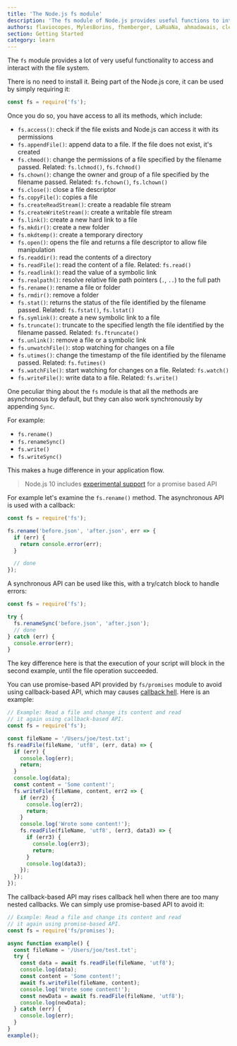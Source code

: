 ```yaml
---
title: 'The Node.js fs module'
description: 'The fs module of Node.js provides useful functions to interact with the file system'
authors: flaviocopes, MylesBorins, fhemberger, LaRuaNa, ahmadawais, clean99
section: Getting Started
category: learn
---
```


The `fs` module provides a lot of very useful functionality to access and interact with the file system.

There is no need to install it. Being part of the Node.js core, it can be used by simply requiring it:

```js
const fs = require('fs');
```

Once you do so, you have access to all its methods, which include:

* `fs.access()`: check if the file exists and Node.js can access it with its permissions
* `fs.appendFile()`: append data to a file. If the file does not exist, it's created
* `fs.chmod()`: change the permissions of a file specified by the filename passed. Related: `fs.lchmod()`, `fs.fchmod()`
* `fs.chown()`: change the owner and group of a file specified by the filename passed. Related: `fs.fchown()`, `fs.lchown()`
* `fs.close()`: close a file descriptor
* `fs.copyFile()`: copies a file
* `fs.createReadStream()`: create a readable file stream
* `fs.createWriteStream()`: create a writable file stream
* `fs.link()`: create a new hard link to a file
* `fs.mkdir()`: create a new folder
* `fs.mkdtemp()`: create a temporary directory
* `fs.open()`: opens the file and returns a file descriptor to allow file manipulation
* `fs.readdir()`: read the contents of a directory
* `fs.readFile()`: read the content of a file. Related: `fs.read()`
* `fs.readlink()`: read the value of a symbolic link
* `fs.realpath()`: resolve relative file path pointers (`.`, `..`) to the full path
* `fs.rename()`: rename a file or folder
* `fs.rmdir()`: remove a folder
* `fs.stat()`: returns the status of the file identified by the filename passed. Related: `fs.fstat()`, `fs.lstat()`
* `fs.symlink()`: create a new symbolic link to a file
* `fs.truncate()`: truncate to the specified length the file identified by the filename passed. Related: `fs.ftruncate()`
* `fs.unlink()`: remove a file or a symbolic link
* `fs.unwatchFile()`: stop watching for changes on a file
* `fs.utimes()`: change the timestamp of the file identified by the filename passed. Related: `fs.futimes()`
* `fs.watchFile()`: start watching for changes on a file. Related: `fs.watch()`
* `fs.writeFile()`: write data to a file. Related: `fs.write()`

One peculiar thing about the `fs` module is that all the methods are asynchronous by default, but they can also work synchronously by appending `Sync`.

For example:

* `fs.rename()`
* `fs.renameSync()`
* `fs.write()`
* `fs.writeSync()`

This makes a huge difference in your application flow.

> Node.js 10 includes [experimental support](https://nodejs.org/api/fs.html#fs_fs_promises_api) for a promise based API

For example let's examine the `fs.rename()` method. The asynchronous API is used with a callback:

```js
const fs = require('fs');

fs.rename('before.json', 'after.json', err => {
  if (err) {
    return console.error(err);
  }

  // done
});
```

A synchronous API can be used like this, with a try/catch block to handle errors:

```js
const fs = require('fs');

try {
  fs.renameSync('before.json', 'after.json');
  // done
} catch (err) {
  console.error(err);
}
```

The key difference here is that the execution of your script will block in the second example, until the file operation succeeded.

You can use promise-based API provided by `fs/promises` module to avoid using callback-based API, which may causes [callback hell](http://callbackhell.com/). Here is an example:

```js
// Example: Read a file and change its content and read
// it again using callback-based API.
const fs = require('fs');

const fileName = '/Users/joe/test.txt';
fs.readFile(fileName, 'utf8', (err, data) => {
  if (err) {
    console.log(err);
    return;
  }
  console.log(data);
  const content = 'Some content!';
  fs.writeFile(fileName, content, err2 => {
    if (err2) {
      console.log(err2);
      return;
    }
    console.log('Wrote some content!');
    fs.readFile(fileName, 'utf8', (err3, data3) => {
      if (err3) {
        console.log(err3);
        return;
      }
      console.log(data3);
    });
  });
});
```

The callback-based API may rises callback hell when there are too many nested callbacks. We can simply use promise-based API to avoid it:

```js
// Example: Read a file and change its content and read
// it again using promise-based API.
const fs = require('fs/promises');

async function example() {
  const fileName = '/Users/joe/test.txt';
  try {
    const data = await fs.readFile(fileName, 'utf8');
    console.log(data);
    const content = 'Some content!';
    await fs.writeFile(fileName, content);
    console.log('Wrote some content!');
    const newData = await fs.readFile(fileName, 'utf8');
    console.log(newData);
  } catch (err) {
    console.log(err);
  }
}
example();
```
